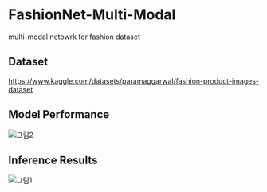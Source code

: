 # FashionNet-Multi-Modal
multi-modal netowrk for fashion dataset 

## Dataset
https://www.kaggle.com/datasets/paramaggarwal/fashion-product-images-dataset

## Model Performance 
![그림2](https://github.com/user-attachments/assets/9f504a03-499e-4fa0-a501-2c8b678d39b0)

## Inference Results
![그림1](https://github.com/user-attachments/assets/22437bd1-a368-4fe9-b446-e693afd859b6)

